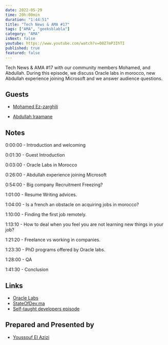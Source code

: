 ```yaml
---
date: 2022-05-29
time: 20h:00min
duration: "1:44:51"
title: "Tech News & AMA #17"
tags: ["AMA", "geeksblabla"]
category: "AMA"
isNext: false
youtube: https://www.youtube.com/watch?v=00Z7mP3IhTI
published: true
featured: false
---
```


Tech News & AMA #17 with our community members Mohamed, and Abdullah. During this episode, we discuss Oracle labs in morocco, new Abdullah experience joining Microsoft and we answer audience questions.

## Guests

- [Mohamed Ez-zarghili](https://twitter.com/ezzarghili)

- [Abdullah Iraamane](https://www.linkedin.com/in/aairaamane/)

## Notes

0:00:00 - Introduction and welcoming

0:01:30 - Guest Introduction

0:03:00 - Oracle Labs in Morocco

0:26:00 - Abdullah experience joining Microsoft

0:54:00 - Big company Recruitment Freezing?

1:01:00 - Resume Writing advices.

1:04:00 - Is a french an obstacle on acquiring jobs in morocco?

1:10:00 - Finding the first job remotely.

1:13:10 - How to deal when you feel you are not learning new things in your job?

1:21:20 - Freelance vs working in companies.

1:23:30 - PhD programs offered by Oracle labs.

1:28:00 - QA

1:41:30 - Conclusion

## Links

- [Oracle Labs](https://labs.oracle.com/pls/apex/labs/r/labs/intro)
- [StateOfDev.ma](https://stateofdev.ma/)
- [Self-taught developers episode](https://geeksblabla.com/blablas/self-taught-developers)

## Prepared and Presented by

- [Youssouf El Azizi](https://elazizi.com/)
